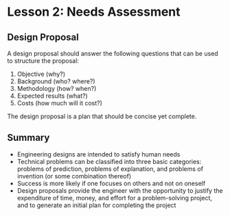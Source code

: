 # Lesson 2: Needs Assessment
## Design Proposal
A design proposal should answer the following questions that can be used to structure the proposal:  
1. Objective (why?)
2. Background (who? where?)
3. Methodology (how? when?)
4. Expected results (what?)
5. Costs (how much will it cost?)  

The design proposal is a plan that should be concise yet complete.

## Summary
- Engineering designs are intended to satisfy human needs
- Technical problems can be classified into three basic categories: problems of prediction, problems of explanation, and problems of invention (or some combination thereof)
- Success is more likely if one focuses on others and not on oneself
- Design proposals provide the engineer with the opportunity to justify the expenditure of time, money, and effort for a problem-solving project, and to generate an initial plan for completing the project
